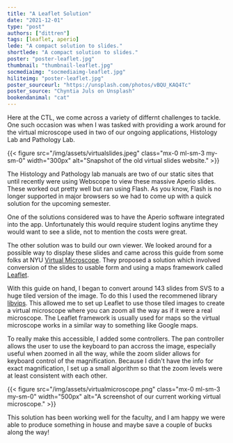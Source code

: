 ```yaml
---
title: "A Leaflet Solution"
date: "2021-12-01"
type: "post"
authors: ["dittren"]
tags: [leaflet, aperio]
lede: "A compact solution to slides."
shortlede: "A compact solution to slides."
poster: "poster-leaflet.jpg"
thumbnail: "thumbnail-leaflet.jpg"
socmediaimg: "socmediaimg-leaflet.jpg"
hiliteimg: "poster-leaflet.jpg"
poster_sourceurl: "https://unsplash.com/photos/vBQU_KAQ4Tc"
poster_source: "Chyntia Juls on Unsplash"
bookendanimal: "cat"
---
```


Here at the CTL, we come across a variety of differnt challenges to tackle. One
such occasion was when I was tasked with providing a work around for the virtual
microscope used in two of our ongoing applications, Histology Lab and Pathology
Lab.

{{< figure
    src="/img/assets/virtualslides.jpeg"
    class="mx-0 ml-sm-3 my-sm-0"
    width="300px"
    alt="Snapshot of the old virtual slides website." >}}

The Histology and Pathology lab manuals are two of our static sites that until
recently were using Webscope to view these massive Aperio slides. These worked
out pretty well but ran using Flash. As you know, Flash is no longer supported
in major browsers so we had to come up with a quick solution for the upcoming
semester.

One of the solutions considered was to have the Aperio software integrated into
the app. Unfortunately this would require student logins anytime they would want
to see a slide, not to mention the costs were great.

The other solution was to build our own viewer. We looked around for a possible
way to display these slides and came across this guide from some folks at NYU
[Virtual Microscope](https://iime.github.io/virtualmicroscope/). They proposed a
solution which involved conversion of the slides to usable form and using a maps
framework called [Leaflet](https://leafletjs.com/).

With this guide on hand, I began to convert around 143 slides from SVS to a huge
tiled version of the image. To do this I used the recommened library [libvips](https://github.com/libvips/libvips). This allowed me to set up Leaflet to use those tiled images to
create a virtual microscope where you can zoom all the way as if it were a real
microscope. The Leaflet framework is usually used for maps so the virtual
microscope works in a similar way to something like Google maps.

To really make this accessible, I added some controllers. The pan controller
allows the user to use the keyboard to pan accross the image, especially useful
when zoomed in all the way, while the zoom slider allows for keyboard control of
the magnification. Because I didn't have the info for exact magnification, I
set up a small algorithm so that the zoom levels were at least consistent with
each other.

{{< figure
    src="/img/assets/virtualmicroscope.png"
    class="mx-0 ml-sm-3 my-sm-0"
    width="500px"
    alt="A screenshot of our current working virtual microscope." >}}


This solution has been working well for the faculty, and I am happy we were able
to produce something in house and maybe save a couple of bucks along the way!
